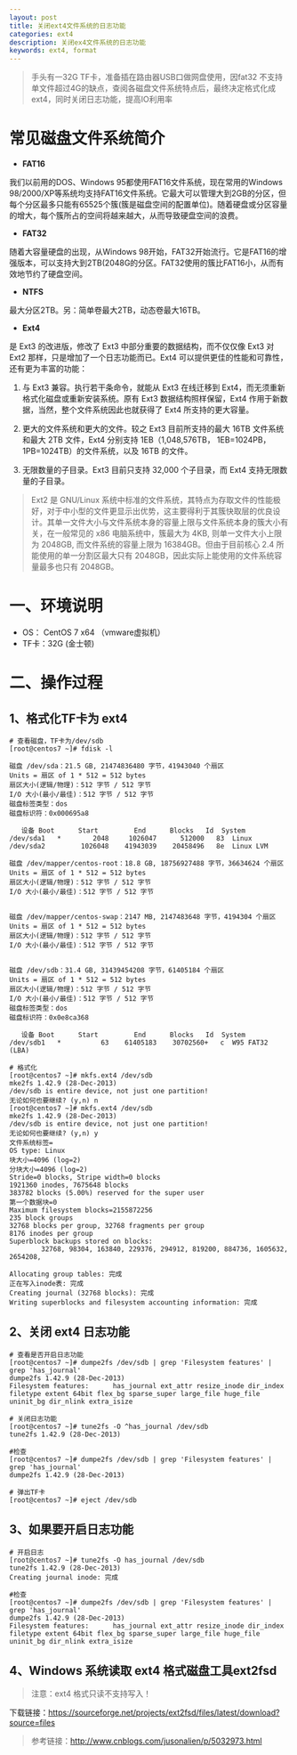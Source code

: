 ```yaml
---
layout: post
title: 关闭ext4文件系统的日志功能
categories: ext4
description: 关闭ex4文件系统的日志功能
keywords: ext4, format
---
```


> 手头有一32G TF卡，准备插在路由器USB口做网盘使用，因fat32 不支持单文件超过4G的缺点，查阅各磁盘文件系统特点后，最终决定格式化成ext4，同时关闭日志功能，提高IO利用率

# 常见磁盘文件系统简介

- **FAT16**

我们以前用的DOS、Windows 95都使用FAT16文件系统，现在常用的Windows 98/2000/XP等系统均支持FAT16文件系统。它最大可以管理大到2GB的分区，但每个分区最多只能有65525个簇(簇是磁盘空间的配置单位)。随着硬盘或分区容量的增大，每个簇所占的空间将越来越大，从而导致硬盘空间的浪费。

- **FAT32**

随着大容量硬盘的出现，从Windows 98开始，FAT32开始流行。它是FAT16的增强版本，可以支持大到2TB(2048G的分区。FAT32使用的簇比FAT16小，从而有效地节约了硬盘空间。

- **NTFS**

最大分区2TB。另：简单卷最大2TB，动态卷最大16TB。

- **Ext4**

是 Ext3 的改进版，修改了 Ext3 中部分重要的数据结构，而不仅仅像 Ext3 对 Ext2 那样，只是增加了一个日志功能而已。Ext4 可以提供更佳的性能和可靠性，还有更为丰富的功能：

1. 与 Ext3 兼容。执行若干条命令，就能从 Ext3 在线迁移到 Ext4，而无须重新格式化磁盘或重新安装系统。原有 Ext3 数据结构照样保留，Ext4 作用于新数据，当然，整个文件系统因此也就获得了 Ext4 所支持的更大容量。

2. 更大的文件系统和更大的文件。较之 Ext3 目前所支持的最大 16TB 文件系统和最大 2TB 文件，Ext4 分别支持 1EB（1,048,576TB， 1EB=1024PB， 1PB=1024TB）的文件系统，以及 16TB 的文件。

3. 无限数量的子目录。Ext3 目前只支持 32,000 个子目录，而 Ext4 支持无限数量的子目录。

> Ext2 是 GNU/Linux 系统中标准的文件系统，其特点为存取文件的性能极好，对于中小型的文件更显示出优势，这主要得利于其簇快取层的优良设计。其单一文件大小与文件系统本身的容量上限与文件系统本身的簇大小有关，在一般常见的 x86 电脑系统中，簇最大为 4KB, 则单一文件大小上限为 2048GB, 而文件系统的容量上限为 16384GB。但由于目前核心 2.4 所能使用的单一分割区最大只有 2048GB，因此实际上能使用的文件系统容量最多也只有 2048GB。

# 一、环境说明

- OS： CentOS 7 x64 （vmware虚拟机）
- TF卡：32G (金士顿)

# 二、操作过程

## 1、格式化TF卡为 ext4

```shell
# 查看磁盘，TF卡为/dev/sdb
[root@centos7 ~]# fdisk -l

磁盘 /dev/sda：21.5 GB, 21474836480 字节，41943040 个扇区
Units = 扇区 of 1 * 512 = 512 bytes
扇区大小(逻辑/物理)：512 字节 / 512 字节
I/O 大小(最小/最佳)：512 字节 / 512 字节
磁盘标签类型：dos
磁盘标识符：0x000695a8

   设备 Boot      Start         End      Blocks   Id  System
/dev/sda1   *        2048     1026047      512000   83  Linux
/dev/sda2         1026048    41943039    20458496   8e  Linux LVM

磁盘 /dev/mapper/centos-root：18.8 GB, 18756927488 字节，36634624 个扇区
Units = 扇区 of 1 * 512 = 512 bytes
扇区大小(逻辑/物理)：512 字节 / 512 字节
I/O 大小(最小/最佳)：512 字节 / 512 字节


磁盘 /dev/mapper/centos-swap：2147 MB, 2147483648 字节，4194304 个扇区
Units = 扇区 of 1 * 512 = 512 bytes
扇区大小(逻辑/物理)：512 字节 / 512 字节
I/O 大小(最小/最佳)：512 字节 / 512 字节


磁盘 /dev/sdb：31.4 GB, 31439454208 字节，61405184 个扇区
Units = 扇区 of 1 * 512 = 512 bytes
扇区大小(逻辑/物理)：512 字节 / 512 字节
I/O 大小(最小/最佳)：512 字节 / 512 字节
磁盘标签类型：dos
磁盘标识符：0x0e8ca368

   设备 Boot      Start         End      Blocks   Id  System
/dev/sdb1   *          63    61405183    30702560+   c  W95 FAT32 (LBA)

# 格式化
[root@centos7 ~]# mkfs.ext4 /dev/sdb
mke2fs 1.42.9 (28-Dec-2013)
/dev/sdb is entire device, not just one partition!
无论如何也要继续? (y,n) n
[root@centos7 ~]# mkfs.ext4 /dev/sdb
mke2fs 1.42.9 (28-Dec-2013)
/dev/sdb is entire device, not just one partition!
无论如何也要继续? (y,n) y
文件系统标签=
OS type: Linux
块大小=4096 (log=2)
分块大小=4096 (log=2)
Stride=0 blocks, Stripe width=0 blocks
1921360 inodes, 7675648 blocks
383782 blocks (5.00%) reserved for the super user
第一个数据块=0
Maximum filesystem blocks=2155872256
235 block groups
32768 blocks per group, 32768 fragments per group
8176 inodes per group
Superblock backups stored on blocks:
        32768, 98304, 163840, 229376, 294912, 819200, 884736, 1605632, 2654208,

Allocating group tables: 完成
正在写入inode表: 完成
Creating journal (32768 blocks): 完成
Writing superblocks and filesystem accounting information: 完成
```

## 2、关闭 ext4 日志功能

```shell
# 查看是否开启日志功能
[root@centos7 ~]# dumpe2fs /dev/sdb | grep 'Filesystem features' | grep 'has_journal'
dumpe2fs 1.42.9 (28-Dec-2013)
Filesystem features:      has_journal ext_attr resize_inode dir_index filetype extent 64bit flex_bg sparse_super large_file huge_file uninit_bg dir_nlink extra_isize

# 关闭日志功能
[root@centos7 ~]# tune2fs -O ^has_journal /dev/sdb
tune2fs 1.42.9 (28-Dec-2013)

#检查
[root@centos7 ~]# dumpe2fs /dev/sdb | grep 'Filesystem features' | grep 'has_journal'
dumpe2fs 1.42.9 (28-Dec-2013)

# 弹出TF卡
[root@centos7 ~]# eject /dev/sdb
```

## 3、如果要开启日志功能

```shell
# 开启日志
[root@centos7 ~]# tune2fs -O has_journal /dev/sdb
tune2fs 1.42.9 (28-Dec-2013)
Creating journal inode: 完成

#检查
[root@centos7 ~]# dumpe2fs /dev/sdb | grep 'Filesystem features' | grep 'has_journal'
dumpe2fs 1.42.9 (28-Dec-2013)
Filesystem features:      has_journal ext_attr resize_inode dir_index filetype extent 64bit flex_bg sparse_super large_file huge_file uninit_bg dir_nlink extra_isize
```

## 4、Windows 系统读取 ext4 格式磁盘工具ext2fsd

>注意：ext4 格式只读不支持写入！

下载链接：<https://sourceforge.net/projects/ext2fsd/files/latest/download?source=files>

> 参考链接：<http://www.cnblogs.com/jusonalien/p/5032973.html>